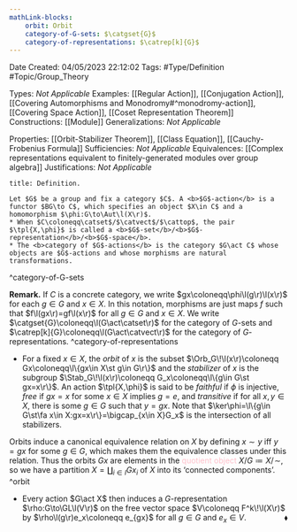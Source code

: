 ```yaml
---
mathLink-blocks:
    orbit: Orbit
    category-of-G-sets: $\catgset{G}$
    category-of-representations: $\catrep[k]{G}$
---
```


<div class="topSpace"></div>

Date Created: 04/05/2023 22:12:02
Tags: #Type/Definition #Topic/Group_Theory

Types: <i>Not Applicable</i>
Examples: [[Regular Action]], [[Conjugation Action]], [[Covering Automorphisms and Monodromy#^monodromy-action]], [[Covering Space Action]], [[Coset Representation Theorem]]
Constructions: [[Module]]
Generalizations: <i>Not Applicable</i>

Properties: [[Orbit-Stabilizer Theorem]], [[Class Equation]], [[Cauchy-Frobenius Formula]]
Sufficiencies: <i>Not Applicable</i>
Equivalences: [[Complex representations equivalent to finitely-generated modules over group algebra]]
Justifications: <i>Not Applicable</i>

``` ad-Definition
title: Definition.

Let $G$ be a group and fix a category $C$. A <b>$G$-action</b> is a functor $BG\to C$, which specifies an object $X\in C$ and a homomorphism $\phi:G\to\Aut\l(X\r)$.
* When $C\coloneqq\catset$/$\catvect$/$\cattop$, the pair $\tpl{X,\phi}$ is called a <b>$G$-set</b>/<b>$G$-representation</b>/<b>$G$-space</b>.
* The <b>category of $G$-actions</b> is the category $G\act C$ whose objects are $G$-actions and whose morphisms are natural transformations.

```
^category-of-G-sets

<b>Remark.</b> If $C$ is a concrete category, we write $gx\coloneqq\phi\l(g\r)\l(x\r)$ for each $g\in G$ and $x\in X$. In this notation, morphisms are just maps $f$ such that $f\l(gx\r)=gf\l(x\r)$ for all $g\in G$ and $x\in X$. We write $\catgset{G}\coloneqq\l(G\act\catset\r)$ for the category of $G$-sets and $\catrep[k]{G}\coloneqq\l(G\act\catvect\r)$ for the category of $G$-representations. ^category-of-representations
* For a fixed $x\in X$, the <i>orbit</i> of $x$ is the subset $\Orb_G\!\l(x\r)\coloneqq Gx\coloneqq\l\{gx\in X\st g\in G\r\}$ and the <i>stabilizer</i> of $x$ is the subgroup $\Stab_G\!\l(x\r)\coloneqq G_x\coloneqq\l\{g\in G\st gx=x\r\}$. An action $\tpl{X,\phi}$ is said to be <i>faithful</i> if $\phi$ is injective, <i>free</i> if $gx=x$ for some $x\in X$ implies $g=e$, and <i>transitive</i> if for all $x,y\in X$, there is some $g\in G$ such that $y=gx$. Note that $\ker\phi=\l\{g\in G\st\fa x\in X:gx=x\r\}=\bigcap_{x\in X}G_x$ is the intersection of all stabilizers.

Orbits induce a canonical equivalence relation on $X$ by defining $x\sim y$ iff $y=gx$ for some $g\in G$, which makes them the equivalence classes under this relation. Thus the orbits $Gx$ are elements in the <span style="color:pink">quotient object</span> $X/G\coloneqq X/\!\sim$, so we have a partition $X=\coprod_{i\in I}Gx_i$ of $X$ into its ‘connected components’. ^orbit
* Every action $G\act X$ then induces a $G$-representation $\rho:G\to\GL\l(V\r)$ on the free vector space $V\coloneqq F^k\!\l(X\r)$ by $\rho\l(g\r)e_x\coloneqq e_{gx}$ for all $g\in G$ and $e_x\in V$.<span style="float:right;">$\blacklozenge$</span>

